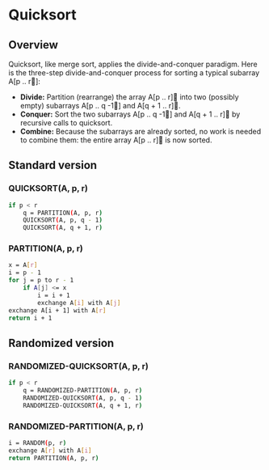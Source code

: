 # Quicksort

## Overview

Quicksort, like merge sort, applies the divide-and-conquer paradigm. Here is the three-step divide-and-conquer process for sorting a typical subarray A\[p .. r\]:

* **Divide:** Partition \(rearrange\) the array A\[p .. r\] into two \(possibly empty\) subarrays A\[p .. q -1\] and A\[q + 1 .. r\].
* **Conquer:** Sort the two subarrays A\[p .. q -1\] and A\[q + 1 .. r\] by recursive calls to quicksort.
* **Combine:** Because the subarrays are already sorted, no work is needed to combine them: the entire array A\[p .. r\] is now sorted.

## Standard version

### QUICKSORT\(A, p, r\)

```bash
if p < r
    q = PARTITION(A, p, r)
    QUICKSORT(A, p, q - 1)
    QUICKSORT(A, q + 1, r)
```

### PARTITION\(A, p, r\)

```bash
x = A[r]
i = p - 1
for j = p to r - 1
    if A[j] <= x
        i = i + 1
        exchange A[i] with A[j]
exchange A[i + 1] with A[r]
return i + 1
```

## Randomized version

### RANDOMIZED-QUICKSORT\(A, p, r\)

```bash
if p < r
    q = RANDOMIZED-PARTITION(A, p, r)
    RANDOMIZED-QUICKSORT(A, p, q - 1)
    RANDOMIZED-QUICKSORT(A, q + 1, r)
```

### RANDOMIZED-PARTITION\(A, p, r\)

```bash
i = RANDOM(p, r)
exchange A[r] with A[i]
return PARTITION(A, p, r)
```

